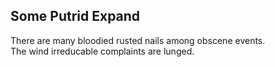 Some Putrid Expand
------------------
There are many bloodied rusted nails among obscene events.  
The wind irreducable complaints are lunged.  
